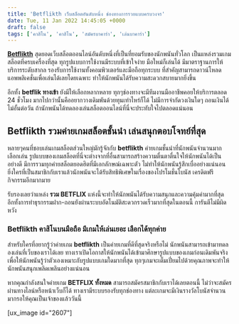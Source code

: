 ```yaml
---
title: 'Betflikth เว็บสล็อตอันดับหนึ่ง ช่องทางการรวยแบบครบวงจร'
date: Tue, 11 Jan 2022 14:45:05 +0000
draft: false
tags: ['คาสิโน', 'คาสิโน', 'สมัครบาคาร่า', 'เล่นบาคาร่า']
---
```


**[Betflikth](/archives/)** สุดยอดเว็บสล็อตออนไลน์อันดับหนึ่งที่เป็นที่ยอมรับของนักพนันทั่วโลก เป็นแหล่งรวมเกมสล็อตที่ครบเครื่องที่สุด ทุกรูปแบบการใช้งานมีระบบที่เข้าใจง่าย มือใหม่ก็เล่นได้ มีมาตราฐานการให้บริการระดับสากล รองรับการใช้งานทั้งคอมพิวเตอร์และมือถือทุกระบบ ที่สำคัญสามารถดาวน์โหลดแอพพลิเคชั่นเพื่อเล่นได้เลยโดยเฉพาะ ทำให้นักพนันได้รับความสะดวกสบายมากยิ่งขึ้น

อีกทั้ง **betflik ทางเข้า** ยังมีให้เลือกหลากหลาย ทุกๆช่องทางจะมีทีมงานมืออาชีพคอยให้บริการตลอด 24 ชั่วโมง มากไปกว่านั้นคืออยากวางเดิมพันด้วยทุนเท่าไหร่ก็ได้ ไม่มีการจำกัดวงเงินใดๆ ถอนเงินได้ไม่อั้นต่อวัน ถ้านักพนันได้ทดลองเล่นสล็อตออนไลน์ที่นี่จะประทับใจไปตลอดแน่นอน

**Betflikth รวมค่ายเกมสล็อตชั้นนำ เล่นสนุกตอบโจทย์ที่สุด**
----------------------------------------------------------

หลายๆคนที่ชอบเล่นเกมสล็อตส่วนใหญ่มักรู้จักกับ **betflikth** ค่ายเกมชั้นนำที่นักพนันจำนวนมากเลือกเล่น รูปแบบของเกมสล็อตที่นี่จะต่างจากที่อื่นสามารถสร้างความตื่นตาตื่นใจให้นักพนันได้เป็นอย่างดี มีการรวมทุกค่ายสล็อตยอดฮิตที่มีเอกลักษณ์เฉพาะตัว ไม่ทำให้นักพนันรู้สึกเบื่ออย่างแน่นอน ยิ่งใครที่เป็นสมาชิกกับเราแล้วนักพนันจะได้รับสิทธิพิเศษในเรื่องของโปรโมชั่นโบนัส เครดิตฟรี กิจกรรมอีกมากมาย

รับรองเลยว่าแหล่ง **รวม BETFLIX** แห่งนี้จะทำให้นักพนันได้รับความสนุกและความคุ้มค่ามากที่สุด อีกทั้งการทำธุรกรรมฝาก-ถอนยังผ่านระบบอัตโนมัติสะดวกรวดเร็วมากที่สุดในตอนนี้ การันตีไม่มีผิดหวัง

### **Betflikth คาสิโนบนมือถือ มีเกมให้เล่นเยอะ เลือกได้ทุกค่าย**

สำหรับใครที่อยากรู้ว่าค่ายเกม **betflikth** เป็นค่ายเกมที่ดีที่สุดจริงหรือไม่ นักพนันสามารถเข้ามาทดลองเล่นที่เว็บของเราได้เลย ทางเราเปิดโอกาสให้นักพนันได้เข้ามาศึกษารูปแบบของเกมก่อนเดิมพันจริง เพื่อให้นักพนันรู้ว่าตัวเองเหมาะกับรูปแบบเกมใดมากที่สุด ทุกๆเกมจะเต็มเปี่ยมไปด้วยคุณภาพจะทำให้นักพนันสนุกเพลิดเพลินอย่างแน่นอน

หากคุณกำลังสนใจค่ายเกม **BETFLIX ทั้งหมด** สามารถสมัครสมาชิกกับเราได้เลยตอนนี้ ไม่ว่าจะสมัครผ่านทางไลน์หรือหน้าเว็บก็ได้ ทางเรามีระบบรองรับทุกช่องทาง แต่ละเกมจะมีเงินรางวัลโบนัสจำนวนมากรอให้คุณเป็นเจ้าของแล้ววันนี้

\[ux\_image id="2607"\]